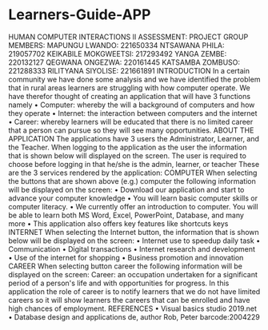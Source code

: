 # Learners-Guide-APP
HUMAN COMPUTER INTERACTIONS II
ASSESSMENT: PROJECT
GROUP MEMBERS:
MAPUNGU LWANDO: 221650334
NTSAWANA PHILA: 219057702
KEIKABILE MOKGWEETSI: 217293492
YANGA ZEMBE: 220132127
QEGWANA ONGEZWA: 220161445
KATSAMBA ZOMBUSO: 221288333
RILITYANA SIYOLISE: 221661891
INTRODUCTION 
In a certain community we have done some analysis and we have identified the problem that in rural 
areas learners are struggling with how computer operate. We have therefor thought of creating an 
application that will have 3 functions namely 
• Computer: whereby the will a background of computers and how they operate 
• Internet: the interaction between computers and the internet 
• Career: whereby learners will be educated that there is no limited career that a person can 
pursue so they will see many opportunities.
ABOUT THE APPLICATION
The applications have 3 users the Administrator, Learner, and the Teacher.
When logging to the application as the user the information that is shown below will displayed on 
the screen.
The user is required to choose before logging in that he/she is the admin, learner, or teacher 
These are the 3 services rendered by the application: 
COMPUTER
When selecting the buttons that are shown above (e.g.) computer the following information will be 
displayed on the screen:
• Download our application and start to advance your computer knowledge 
• You will learn basic computer skills or computer literacy.
• We currently offer an introduction to computer. You will be able to learn both MS Word, 
Excel, PowerPoint, Database, and many more
• This application also offers key features like shortcuts keys 
INTERNET
When selecting the Internet button, the information that is shown below will be displayed on the 
screen:
• Internet use to speedup daily task 
• Communication 
• Digital transactions 
• Internet research and development 
• Use of the internet for shopping 
• Business promotion and innovation
CAREER
When selecting button career the following information will be displayed on the screen:
Career: an occupation undertaken for a significant period of a person's life and with opportunities 
for progress.
In this application the role of career is to notify learners that we do not have limited careers so it will 
show learners the careers that can be enrolled and have high chances of employment. 
REFERENCES 
• Visual basics studio 2019.net
• Database design and applications de, author Rob, Peter barcode:2004229
